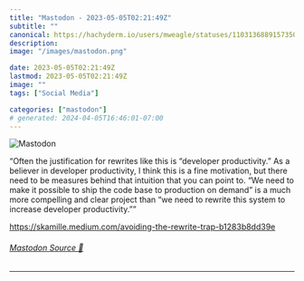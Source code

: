 ```yaml
---
title: "Mastodon - 2023-05-05T02:21:49Z"
subtitle: ""
canonical: https://hachyderm.io/users/mweagle/statuses/110313688915735061
description:
image: "/images/mastodon.png"

date: 2023-05-05T02:21:49Z
lastmod: 2023-05-05T02:21:49Z
image: ""
tags: ["Social Media"]

categories: ["mastodon"]
# generated: 2024-04-05T16:46:01-07:00
---
```

![Mastodon](/images/mastodon.png)

<p>“Often the justification for rewrites like this is “developer productivity.” As a believer in developer productivity, I think this is a fine motivation, but there need to be measures behind that intuition that you can point to. “We need to make it possible to ship the code base to production on demand” is a much more compelling and clear project than “we need to rewrite this system to increase developer productivity.””</p><p><a href="https://skamille.medium.com/avoiding-the-rewrite-trap-b1283b8dd39e" target="_blank" rel="nofollow noopener noreferrer" translate="no"><span class="invisible">https://</span><span class="ellipsis">skamille.medium.com/avoiding-t</span><span class="invisible">he-rewrite-trap-b1283b8dd39e</span></a></p>


###### [Mastodon Source 🐘](https://hachyderm.io/@mweagle/110313688915735061)

___
